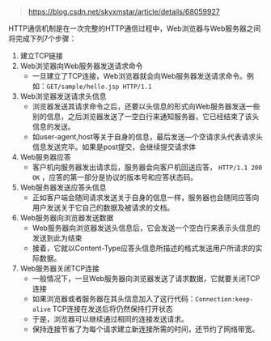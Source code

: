 > https://blog.csdn.net/skyxmstar/article/details/68059927

HTTP通信机制是在一次完整的HTTP通信过程中，Web浏览器与Web服务器之间将完成下列7个步骤：
1. 建立TCP链接
2. Web浏览器向Web服务器发送请求命令 
    + 一旦建立了TCP连接，Web浏览器就会向Web服务器发送请求命令。例如：`GET/sample/hello.jsp HTTP/1.1`
3. Web浏览器发送请求头信息 
    + 浏览器发送其请求命令之后，还要以头信息的形式向Web服务器发送一些别的信息，之后浏览器发送了一空白行来通知服务器，它已经结束了该头信息的发送。
    + 如user-agent,host等关于自身的信息，最后发送—个空请求头代表请求头信息发送完毕。如果是post提交，会继续提交请求体
4. Web服务器应答 
    + 客户机向服务器发出请求后，服务器会向客户机回送应答， `HTTP/1.1 200 OK` ，应答的第一部分是协议的版本号和应答状态码。
5. Web服务器发送应答头信息 
    + 正如客户端会随同请求发送关于自身的信息一样，服务器也会随同应答向用户发送关于它自己的数据及被请求的文档。
6. Web服务器向浏览器发送数据 
    + Web服务器向浏览器发送头信息后，它会发送一个空白行来表示头信息的发送到此为结束
    + 接着，它就以Content-Type应答头信息所描述的格式发送用户所请求的实际数据。
7. Web服务器关闭TCP连接 
    + 一般情况下，一旦Web服务器向浏览器发送了请求数据，它就要关闭TCP连接
    + 如果浏览器或者服务器在其头信息加入了这行代码：`Connection:keep-alive` TCP连接在发送后将仍然保持打开状态
    + 于是，浏览器可以继续通过相同的连接发送请求。
    + 保持连接节省了为每个请求建立新连接所需的时间，还节约了网络带宽。